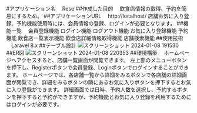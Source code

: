 #アプリケーション名
　Rese
##作成した目的
　飲食店情報の取得、予約を簡易にするため。
##アプリケーションURL
　http://localhost/
 店舗お気に入り登録、予約機能使用時には、会員情報の登録、ログインが必要となります。
##機能一覧
　会員登録機能
  ログイン機能
  ログアウト機能
  お気に入り登録機能
  予約機能
  飲食店一覧表示機能
  飲食店詳細情報取得機能
  店舗検索機能
##使用技術
　Laravel 8.x
##テーブル設計
![スクリーンショット 2024-01-08 191530](https://github.com/tocotocoyu-ka/rese2/assets/138411087/78c9cd6d-0a0a-41db-9b37-3c583dc748f5)
##ER図
![スクリーンショット 2024-01-08 220353](https://github.com/tocotocoyu-ka/rese2/assets/138411087/fcc1bc41-337d-4a35-b019-b8d3267bb39d)
##環境構築
　ホームページへアクセスすると、店舗一覧画面が閲覧できます。
  左上部のメニューボタンを押下し、Registerボタンで会員登録、Loginボタンでログインすることができます。
  ホームページでは、各店舗一覧から詳細をみるボタンで各店舗の詳細画面が閲覧でき、詳細をみるボタンの隣にあるお気に入りボタンを押下するとお気に入り登録ができます。
  詳細画面では日時、予約人数を選択し、予約するボタンを押下すると予約ができますが、予約機能とお気に入り登録を利用するためにはログインが必要です。
